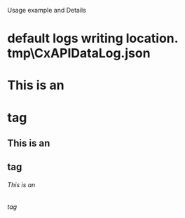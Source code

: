 
Usage example and Details <h1>
default logs writing location. 
tmp\\CxAPIDataLog.json

# This is an <h1> tag
## This is an <h2> tag
###### This is an <h6> tag
